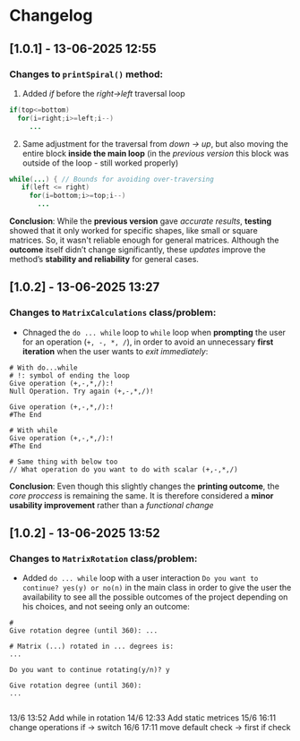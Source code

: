 # Changelog
## [1.0.1] - 13-06-2025 12:55
### Changes to `printSpiral()` method:
1. Added *if* before the *right->left* traversal loop 
```java
if(top<=bottom) 
  for(i=right;i>=left;i--) 
     ...
```
2. Same adjustment for the traversal from *down -> up*, but also moving the entire block **inside the main loop** (in the *previous version* this block was outside of the loop - still worked properly)
```java
while(...) { // Bounds for avoiding over-traversing           
   if(left <= right)
     for(i=bottom;i>=top;i--) 
       ...
```
**Conclusion**: While the **previous version** gave *accurate results*, **testing** showed that it only worked for specific shapes, like small or square matrices. So, it wasn't reliable enough for general matrices. Although the **outcome** itself didn’t change significantly, these *updates* improve the method’s **stability and reliability** for general cases.
  
## [1.0.2] - 13-06-2025 13:27
### Changes to `MatrixCalculations` class/problem:
- Chnaged the `do ... while` loop to `while` loop when **prompting** the user for an operation (`+, -, *, /`), in order to avoid an unnecessary **first iteration** when the user wants to *exit immediately*:
```
# With do...while
# !: symbol of ending the loop
Give operation (+,-,*,/):!
Null Operation. Try again (+,-,*,/)!

Give operation (+,-,*,/):!
#The End 
```
```
# With while
Give operation (+,-,*,/):!
#The End

# Same thing with below too
// What operation do you want to do with scalar (+,-,*,/)
```
**Conclusion**: Even though this slightly changes the **printing outcome**, the *core proccess* is remaining the same. It is therefore considered a **minor usability improvement** rather than a *functional change*

## [1.0.2] - 13-06-2025 13:52
### Changes to `MatrixRotation` class/problem:
- Added `do ... while` loop with a user interaction `Do you want to continue? yes(y) or no(n)` in the main class in order to give the user the availability to see all the possible outcomes of the project depending on his choices, and not seeing only an outcome:
```
# 
Give rotation degree (until 360): ...

# Matrix (...) rotated in ... degrees is: 
...

Do you want to continue rotating(y/n)? y

Give rotation degree (until 360): 
...


```   


13/6 13:52 Add while in rotation
14/6 12:33 Add static metrices
15/6 16:11 change operations if -> switch
16/6 17:11 move default check -> first if check
